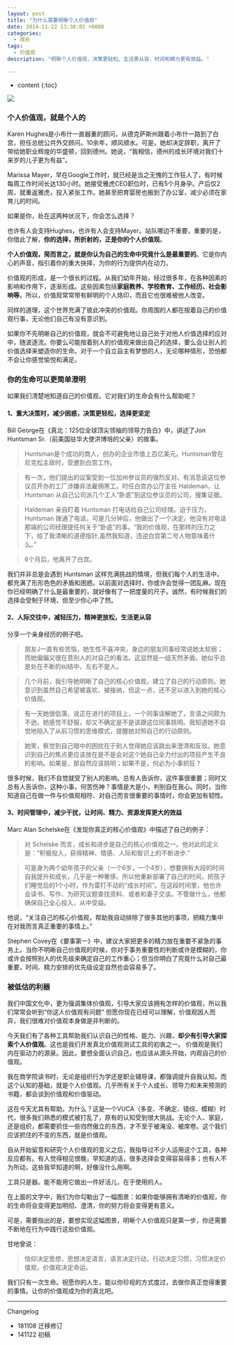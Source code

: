 ```yaml
---
layout: post
title: "为什么需要明晰个人价值观"
date: 2014-11-22 13:30:01 +0800
categories:
  - 成长
tags:
  - 价值观 
description: "明晰个人价值观，决策更轻松、生活更从容、时间和精力更有效益。"

---
```

* content
{:toc}

<img src="http://image.helenysli.top/helenysli141122Values.jpg">

### 个人价值观，就是个人的

Karen Hughes是小布什一直器重的顾问，从德克萨斯州跟着小布什一路到了白宫，担任总统公共外交顾问。10余年，顺风顺水。可是，她却决定辞职，离开了带给她职业辉煌的华盛顿，回到德州。她说，“我相信，德州的成长环境对我们十来岁的儿子更为有益”。

Marissa Mayer，早在Google工作时，就已经是当之无愧的工作狂人了，有时候每周工作时间长达130小时。她接受雅虎CEO职位时，已有5个月身孕。产后仅2周，就重返雅虎，投入紧张工作。她甚至把育婴房也搬到了办公室，减少必须在家育儿的时间。

如果是你，处在这两种状况下，你会怎么选择？

也许有人会支持Hughes，也许有人会支持Mayer。站队哪边不重要，重要的是，你借此了解，**你的选择，所折射的，正是你的个人价值观**。

**个人价值观，简而言之，就是你认为自己的生命中究竟什么是最重要的**。它是你内心的声音，指引着你的重大抉择，为你的行为提供内在动力。

价值观的形成，是一个很长的过程。从我们幼年开始，经过很多年，在各种因素的影响和作用下，逐渐形成。这些因素包括**家庭教养、学校教育、工作经历、社会影响等**。所以，价值观常常带有鲜明的个人烙印，而且它也很难被他人改变。

同样的道理，这个世界充满了彼此冲突的价值观。你周围的人都在按着自己的价值观行事，无论他们自己有没有意识到。 

如果你不先明晰自己的价值观，就会不可避免地让自己处于对他人价值选择的应对中，随波逐流。你要么可能按着别人的价值观来做出自己的选择，要么会让别人的价值选择来塑造你的生命。对于一个自立自主有梦想的人，无论哪种情形，恐怕都不会让你感觉愉悦和满足。

### 你的生命可以更简单澄明

如果我们清楚地知道自己的价值观，它对我们的生命会有什么帮助呢？

#### 1、重大决策时，减少困惑，决策更轻松，选择更坚定
Bill George在《真北：125位全球顶尖领袖的领导力告白》中，讲述了Jon Huntsman Sr.（前美国驻华大使洪博培的父亲）的故事。

> Huntsman是个成功的商人，创办的企业市值上百亿美元。Huntsman曾在尼克松主政时，受邀到白宫工作。

> 有一次，他们提出的议案受到一位加州参议员的强烈反对。有消息说这位参议员开办的工厂涉嫌非法雇佣黑工。时任白宫办公厅主任 Haldeman，让 Huntsman 从自己公司派几个工人“卧底”到这位参议员的公司，搜集证据。

> Haldeman 亲自盯着 Huntsman 打电话给自己公司经理。迫于压力，Huntsman 拨通了电话，可是几分钟后，他做出了一个决定。他没有对电话那端的公司经理提任何关于“卧底”的事。“我的价值观，在那样的压力之下，给了我清晰的道德指针,虽然我知道，违逆白宫第二号人物意味着什么。” 

> 6个月后，他离开了白宫。

我们并非总是会遇到 Huntsman 这样充满挑战的情境，但我们每个人的生活中，都充满了形形色色的矛盾和困惑。以前面对选择时，你或许会觉得一团乱麻。现在你已经明确了什么是最重要的，就好像有了一把度量的尺子。诚然，有时候我们的选择会受制于环境，但至少你心中了然。

#### 2、人际交往中，减轻压力，精神更放松，生活更从容

分享一个亲身经历的例子吧。

> 朋友J一直有些苦恼，她生性不喜冲突，身边的朋友同事经常说她太软弱；而她偏偏又很在意别人的对自己的看法。这显然是一组天然矛盾。她似乎总是处在不断的纠结中，左右不是人。

> 几个月前，我引导她明晰了自己的核心价值观，建立了自己的行动原则。她意识到虽然自己希望被喜欢、被接纳，但这一点，还不足以进入到她的核心价值观。

> 有一天她很低落，说正在进行的项目上，一个同事误解她了，言语之间颇为不逊。她感觉不舒服，却又不确定是不是该跟这位同事挑明。我知道她不自觉地陷入了从前习惯的思维模式，提醒她对照自己的行动原则。

> 她笑，察觉到自己暗中的困扰在于别人觉得她应该跳出来澄清和反驳。她意识到自己的焦点更应该放在是不是会对这个她自己全力付出的项目产生不良的影响。如果是，那自然应该挑明；如果不是，何必为小事抓狂？

很多时候，我们不自觉就受了别人的影响。总有人告诉你，这件事很重要；同时又总有人告诉你，这种小事，何苦伤神？事情是大是小，判别自在我心。同时，当你知道自己在做一件与价值观相符、对自己而言很重要的事情时，你会更加有韧性。

#### 3、时间管理中，减少干扰，让时间、精力、资源发挥更大的效益

Marc Alan Schelske在《发现你真正的核心价值观》中描述了自己的例子：

> 对 Schelske 而言，成长和进步是自己的核心价值观之一。他对此的定义是：“积极投入，获得精神、情感、人际和智识上的不断进步.” 

> 可是身为两个幼年孩子的父亲（一个6岁，一个4岁），想要拥有大段的时间自我提升和成长，几乎是一种奢侈。所以他重新部署了自己的时间，把孩子们睡觉后的1个小时，作为雷打不动的“成长时间”。在这段时间里，他也许会读书、写作、为研究议题查找资料、或者和妻子交谈。不管做什么，他都确保自己全心投入，从中受益。

他说，“关注自己的核心价值观，帮助我自动排除了很多其他的事项，把精力集中在对我而言真正重要的事情上。”

Stephen Covey在《要事第一》中，建议大家把更多的精力放在重要不紧急的事务上。当你不明晰自己价值观的时候，你对于事务重要性的判断或许是模糊的，你或许会按照别人的优先级来确定自己的工作重心；但当你明白了究竟什么对自己最重要，时间、精力安排的优先级设定自然也会容易多了。

### 被低估的利器

我们中国文化中，更为强调集体价值观，引导大家应该拥有怎样的价值观，所以我们常常会听到“你这人价值观有问题” 但愿你现在已经可以理解，价值观因人而异，我们很难对价值观本身做是非判断的。

今天我们有了各种工具帮助我们认识自己的性格、能力、兴趣，**却少有引导大家探索个人价值观**。这也是我们开发真北价值观测试工具的初衷之一。 价值观是我们内在驱动力的源泉。因此，要想全面认识自己，也应该从源头开始，内观自己的价值观。

我在商学院读书时，无论是组织行为学还是职业辅导课，都强调提升自我认知。而这个认知的基础，就是个人价值观。几乎所有关于个人成长、领导力和未来预测的书籍，都会谈到价值观和价值驱动。

这在今天尤其有帮助。为什么？这是一个VUCA（多变、不确定、错综、模糊）时代，很多我们熟悉的模式被打乱了，原有的认知受到很大挑战。无论个人、家庭，还是组织，都需要抓住一些岿然傲立的东西，才不至于被淹没、被席卷。这个我们应该抓住的不变的东西，就是价值观。

自从开始留意和研究个人价值观的意义之后，我指导过不少人运用这个工具，各种反应都有。有人觉得相见恨晚，早知道的话，很多选择会变得容易得多；也有人不为所动，这些我早知道的啊，好像没什么用啊。

工具只是器。能不能用它做出一件好活儿，在于使用的人。 

在上面的文字中，我们为你勾勒出了一幅图景：如果你能够拥有清晰的价值观，你的生命将会变得更加明彻、澄清，你的努力将会变得更有意义。

可是，需要指出的是，要想实现这幅图景，明晰个人价值观只是第一步，你还需要不断地在行为中践行这些价值观。

甘地曾说：

> 信仰决定思想，思想决定语言，语言决定行动，行动决定习惯，习惯决定价值观，价值观决定命运。

我们只有一次生命。祝愿你的人生，能以你珍视的方式度过，去做你真正觉得重要的事情。让你的价值观成为你的真北吧。

---
Changelog

- 181108 迁移修订
- 141122 初稿

